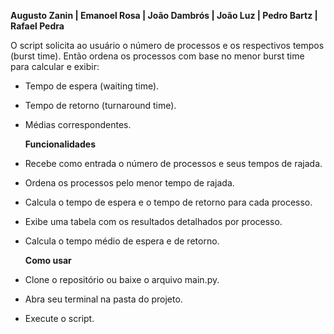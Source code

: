 **Augusto Zanin | Emanoel Rosa | João Dambrós | João Luz | Pedro Bartz | Rafael Pedra**

O script solicita ao usuário o número de processos e os respectivos tempos (burst time).
Então ordena os processos com base no menor burst time para calcular e exibir:
- Tempo de espera (waiting time). 
- Tempo de retorno (turnaround time).
- Médias correspondentes.

  **Funcionalidades**
- Recebe como entrada o número de processos e seus tempos de rajada.
- Ordena os processos pelo menor tempo de rajada.
- Calcula o tempo de espera e o tempo de retorno para cada processo.
- Exibe uma tabela com os resultados detalhados por processo.
- Calcula o tempo médio de espera e de retorno.


  **Como usar**
- Clone o repositório ou baixe o arquivo main.py.
- Abra seu terminal na pasta do projeto.
- Execute o script.
